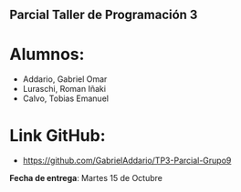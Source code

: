 ## Parcial Taller de Programación 3

# Alumnos:

- Addario, Gabriel Omar
- Luraschi, Roman Iñaki
- Calvo, Tobias Emanuel

# Link GitHub:

- https://github.com/GabrielAddario/TP3-Parcial-Grupo9

**Fecha de entrega**: Martes 15 de Octubre
